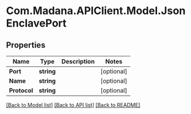 
# Com.Madana.APIClient.Model.JsonEnclavePort

## Properties

Name | Type | Description | Notes
------------ | ------------- | ------------- | -------------
**Port** | **string** |  | [optional] 
**Name** | **string** |  | [optional] 
**Protocol** | **string** |  | [optional] 

[[Back to Model list]](../README.md#documentation-for-models)
[[Back to API list]](../README.md#documentation-for-api-endpoints)
[[Back to README]](../README.md)

